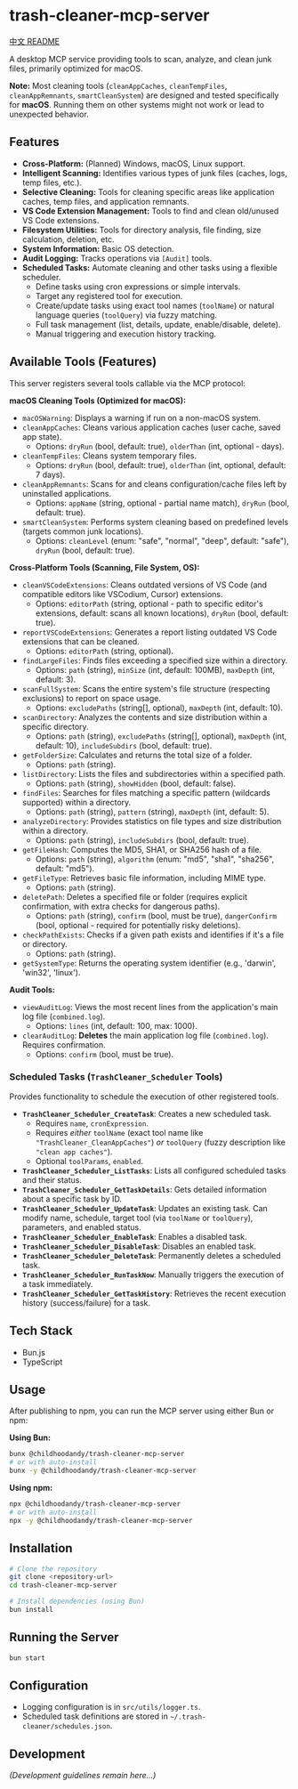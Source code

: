 # trash-cleaner-mcp-server

[中文 README](./README_zh.md)

A desktop MCP service providing tools to scan, analyze, and clean junk files, primarily optimized for macOS.

**Note:** Most cleaning tools (`cleanAppCaches`, `cleanTempFiles`, `cleanAppRemnants`, `smartCleanSystem`) are designed and tested specifically for **macOS**. Running them on other systems might not work or lead to unexpected behavior.

## Features

*   **Cross-Platform:** (Planned) Windows, macOS, Linux support.
*   **Intelligent Scanning:** Identifies various types of junk files (caches, logs, temp files, etc.).
*   **Selective Cleaning:** Tools for cleaning specific areas like application caches, temp files, and application remnants.
*   **VS Code Extension Management:** Tools to find and clean old/unused VS Code extensions.
*   **Filesystem Utilities:** Tools for directory analysis, file finding, size calculation, deletion, etc.
*   **System Information:** Basic OS detection.
*   **Audit Logging:** Tracks operations via `[Audit]` tools.
*   **Scheduled Tasks:** Automate cleaning and other tasks using a flexible scheduler.
    *   Define tasks using cron expressions or simple intervals.
    *   Target any registered tool for execution.
    *   Create/update tasks using exact tool names (`toolName`) or natural language queries (`toolQuery`) via fuzzy matching.
    *   Full task management (list, details, update, enable/disable, delete).
    *   Manual triggering and execution history tracking.

## Available Tools (Features)

This server registers several tools callable via the MCP protocol:

**macOS Cleaning Tools (Optimized for macOS):**
*   `macOSWarning`: Displays a warning if run on a non-macOS system.
*   `cleanAppCaches`: Cleans various application caches (user cache, saved app state).
    *   Options: `dryRun` (bool, default: true), `olderThan` (int, optional - days).
*   `cleanTempFiles`: Cleans system temporary files.
    *   Options: `dryRun` (bool, default: true), `olderThan` (int, optional, default: 7 days).
*   `cleanAppRemnants`: Scans for and cleans configuration/cache files left by uninstalled applications.
    *   Options: `appName` (string, optional - partial name match), `dryRun` (bool, default: true).
*   `smartCleanSystem`: Performs system cleaning based on predefined levels (targets common junk locations).
    *   Options: `cleanLevel` (enum: "safe", "normal", "deep", default: "safe"), `dryRun` (bool, default: true).

**Cross-Platform Tools (Scanning, File System, OS):**
*   `cleanVSCodeExtensions`: Cleans outdated versions of VS Code (and compatible editors like VSCodium, Cursor) extensions.
    *   Options: `editorPath` (string, optional - path to specific editor's extensions, default: scans all known locations), `dryRun` (bool, default: true).
*   `reportVSCodeExtensions`: Generates a report listing outdated VS Code extensions that can be cleaned.
    *   Options: `editorPath` (string, optional).
*   `findLargeFiles`: Finds files exceeding a specified size within a directory.
    *   Options: `path` (string), `minSize` (int, default: 100MB), `maxDepth` (int, default: 3).
*   `scanFullSystem`: Scans the entire system's file structure (respecting exclusions) to report on space usage.
    *   Options: `excludePaths` (string[], optional), `maxDepth` (int, default: 10).
*   `scanDirectory`: Analyzes the contents and size distribution within a specific directory.
    *   Options: `path` (string), `excludePaths` (string[], optional), `maxDepth` (int, default: 10), `includeSubdirs` (bool, default: true).
*   `getFolderSize`: Calculates and returns the total size of a folder.
    *   Options: `path` (string).
*   `listDirectory`: Lists the files and subdirectories within a specified path.
    *   Options: `path` (string), `showHidden` (bool, default: false).
*   `findFiles`: Searches for files matching a specific pattern (wildcards supported) within a directory.
    *   Options: `path` (string), `pattern` (string), `maxDepth` (int, default: 5).
*   `analyzeDirectory`: Provides statistics on file types and size distribution within a directory.
    *   Options: `path` (string), `includeSubdirs` (bool, default: true).
*   `getFileHash`: Computes the MD5, SHA1, or SHA256 hash of a file.
    *   Options: `path` (string), `algorithm` (enum: "md5", "sha1", "sha256", default: "md5").
*   `getFileType`: Retrieves basic file information, including MIME type.
    *   Options: `path` (string).
*   `deletePath`: Deletes a specified file or folder (requires explicit confirmation, with extra checks for dangerous paths).
    *   Options: `path` (string), `confirm` (bool, must be true), `dangerConfirm` (bool, optional - required for potentially risky deletions).
*   `checkPathExists`: Checks if a given path exists and identifies if it's a file or directory.
    *   Options: `path` (string).
*   `getSystemType`: Returns the operating system identifier (e.g., 'darwin', 'win32', 'linux').

**Audit Tools:**
*   `viewAuditLog`: Views the most recent lines from the application's main log file (`combined.log`).
    *   Options: `lines` (int, default: 100, max: 1000).
*   `clearAuditLog`: **Deletes** the main application log file (`combined.log`). Requires confirmation.
    *   Options: `confirm` (bool, must be true).

### Scheduled Tasks (`TrashCleaner_Scheduler` Tools)

Provides functionality to schedule the execution of other registered tools.

*   **`TrashCleaner_Scheduler_CreateTask`**: Creates a new scheduled task.
    *   Requires `name`, `cronExpression`.
    *   Requires *either* `toolName` (exact tool name like `"TrashCleaner_CleanAppCaches"`) *or* `toolQuery` (fuzzy description like `"clean app caches"`).
    *   Optional `toolParams`, `enabled`.
*   **`TrashCleaner_Scheduler_ListTasks`**: Lists all configured scheduled tasks and their status.
*   **`TrashCleaner_Scheduler_GetTaskDetails`**: Gets detailed information about a specific task by ID.
*   **`TrashCleaner_Scheduler_UpdateTask`**: Updates an existing task. Can modify name, schedule, target tool (via `toolName` or `toolQuery`), parameters, and enabled status.
*   **`TrashCleaner_Scheduler_EnableTask`**: Enables a disabled task.
*   **`TrashCleaner_Scheduler_DisableTask`**: Disables an enabled task.
*   **`TrashCleaner_Scheduler_DeleteTask`**: Permanently deletes a scheduled task.
*   **`TrashCleaner_Scheduler_RunTaskNow`**: Manually triggers the execution of a task immediately.
*   **`TrashCleaner_Scheduler_GetTaskHistory`**: Retrieves the recent execution history (success/failure) for a task.

## Tech Stack
- Bun.js
- TypeScript

## Usage
After publishing to npm, you can run the MCP server using either Bun or npm:

**Using Bun:**
```sh
bunx @childhoodandy/trash-cleaner-mcp-server
# or with auto-install
bunx -y @childhoodandy/trash-cleaner-mcp-server
```

**Using npm:**
```sh
npx @childhoodandy/trash-cleaner-mcp-server
# or with auto-install
npx -y @childhoodandy/trash-cleaner-mcp-server
```

## Installation

```bash
# Clone the repository
git clone <repository-url>
cd trash-cleaner-mcp-server

# Install dependencies (using Bun)
bun install
```

## Running the Server

```bash
bun start
```

## Configuration

*   Logging configuration is in `src/utils/logger.ts`.
*   Scheduled task definitions are stored in `~/.trash-cleaner/schedules.json`.

## Development

*(Development guidelines remain here...)*
